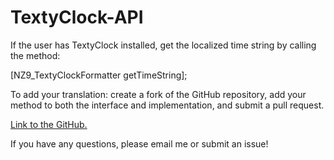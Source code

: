 # TextyClock-API

If the user has TextyClock installed, get the localized time string by calling the method: 

[NZ9_TextyClockFormatter getTimeString];


To add your translation: create a fork of the GitHub repository, add your method to both the interface and implementation, and submit a pull request.


[Link to the GitHub.](https://github.com/NeinZedd9/TextyClock-API)


If you have any questions, please email me or submit an issue!
